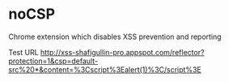 noCSP
=====

Chrome extension which disables XSS prevention and reporting

Test URL
http://xss-shafigullin-pro.appspot.com/reflector?protection=1&csp=default-src%20*&content=%3Cscript%3Ealert(1)%3C/script%3E